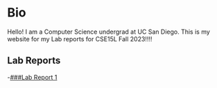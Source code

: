 # Bio
Hello! I am a Computer Science undergrad at UC San Diego. This is my website for my Lab reports for CSE15L Fall 2023!!!!

## Lab Reports

-[###Lab Report 1](lap-report1.html)

